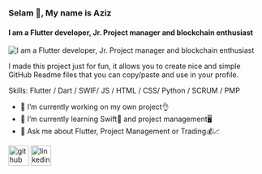 
### Selam 👋, My name is Aziz
#### I am a Flutter developer, Jr. Project manager and blockchain enthusiast
![I am a Flutter developer, Jr. Project manager and blockchain enthusiast](https://arturssmirnovs.github.io/github-profile-readme-generator/images/banner.png)

I made this project just for fun, it allows you to create nice and simple GitHub Readme files that you can copy/paste and use in your profile.

Skills: Flutter / Dart / SWIF/ JS / HTML / CSS/ Python / SCRUM / PMP


- 🔭 I’m currently working on my own project👌
- 🌱 I’m currently learning Swift📱 and project management🖥
- 💬 Ask me about Flutter, Project Management or Trading💰📈


[<img src='https://cdn.jsdelivr.net/npm/simple-icons@3.0.1/icons/github.svg' alt='github' height='40'>](https://github.com/azizafif)  [<img src='https://cdn.jsdelivr.net/npm/simple-icons@3.0.1/icons/linkedin.svg' alt='linkedin' height='40'>](https://www.linkedin.com/in/azizafif/)  

